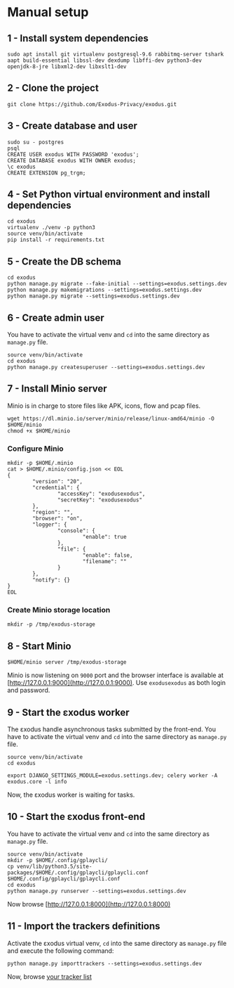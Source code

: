 # Manual setup

## 1 - Install system dependencies

```
sudo apt install git virtualenv postgresql-9.6 rabbitmq-server tshark aapt build-essential libssl-dev dexdump libffi-dev python3-dev openjdk-8-jre libxml2-dev libxslt1-dev
```

## 2 - Clone the project

```
git clone https://github.com/Exodus-Privacy/exodus.git
```

## 3 - Create database and user

```
sudo su - postgres
psql
CREATE USER exodus WITH PASSWORD 'exodus';
CREATE DATABASE exodus WITH OWNER exodus;
\c exodus
CREATE EXTENSION pg_trgm;
```

## 4 - Set Python virtual environment and install dependencies

```
cd exodus
virtualenv ./venv -p python3
source venv/bin/activate
pip install -r requirements.txt
```

## 5 - Create the DB schema

```
cd exodus
python manage.py migrate --fake-initial --settings=exodus.settings.dev
python manage.py makemigrations --settings=exodus.settings.dev
python manage.py migrate --settings=exodus.settings.dev
```

## 6 - Create admin user

You have to activate the virtual venv and `cd` into the same directory as `manage.py` file.
```
source venv/bin/activate
cd exodus
python manage.py createsuperuser --settings=exodus.settings.dev
```

## 7 - Install Minio server

Minio is in charge to store files like APK, icons, flow and pcap files.
```
wget https://dl.minio.io/server/minio/release/linux-amd64/minio -O $HOME/minio
chmod +x $HOME/minio
```

### Configure Minio

```
mkdir -p $HOME/.minio
cat > $HOME/.minio/config.json << EOL
{
        "version": "20",
        "credential": {
                "accessKey": "exodusexodus",
                "secretKey": "exodusexodus"
        },
        "region": "",
        "browser": "on",
        "logger": {
                "console": {
                        "enable": true
                },
                "file": {
                        "enable": false,
                        "filename": ""
                }
        },
        "notify": {}
}
EOL
```

### Create Minio storage location

```
mkdir -p /tmp/exodus-storage
```

## 8 - Start Minio

```
$HOME/minio server /tmp/exodus-storage
```
Minio is now listening on `9000` port and the browser interface is available
at [http://127.0.0.1:9000](http://127.0.0.1:9000). Use `exodusexodus` as both login
and password.

## 9 - Start the εxodus worker

The εxodus handle asynchronous tasks submitted by the front-end.
You have to activate the virtual venv and `cd` into the same directory as `manage.py` file.
```
source venv/bin/activate
cd exodus

export DJANGO_SETTINGS_MODULE=exodus.settings.dev; celery worker -A exodus.core -l info
```
Now, the εxodus worker is waiting for tasks.

## 10 - Start the εxodus front-end

You have to activate the virtual venv and `cd` into the same directory as `manage.py` file.
```
source venv/bin/activate
mkdir -p $HOME/.config/gplaycli/
cp venv/lib/python3.5/site-packages/$HOME/.config/gplaycli/gplaycli.conf $HOME/.config/gplaycli/gplaycli.conf
cd exodus
python manage.py runserver --settings=exodus.settings.dev
```
Now browse [http://127.0.0.1:8000](http://127.0.0.1:8000)

## 11 - Import the trackers definitions

Activate the εxodus virtual venv, `cd` into the same directory as `manage.py` file and execute the following command:
```
python manage.py importtrackers --settings=exodus.settings.dev
```
Now, browse [your tracker list](http://127.0.0.1:8000/trackers/)

